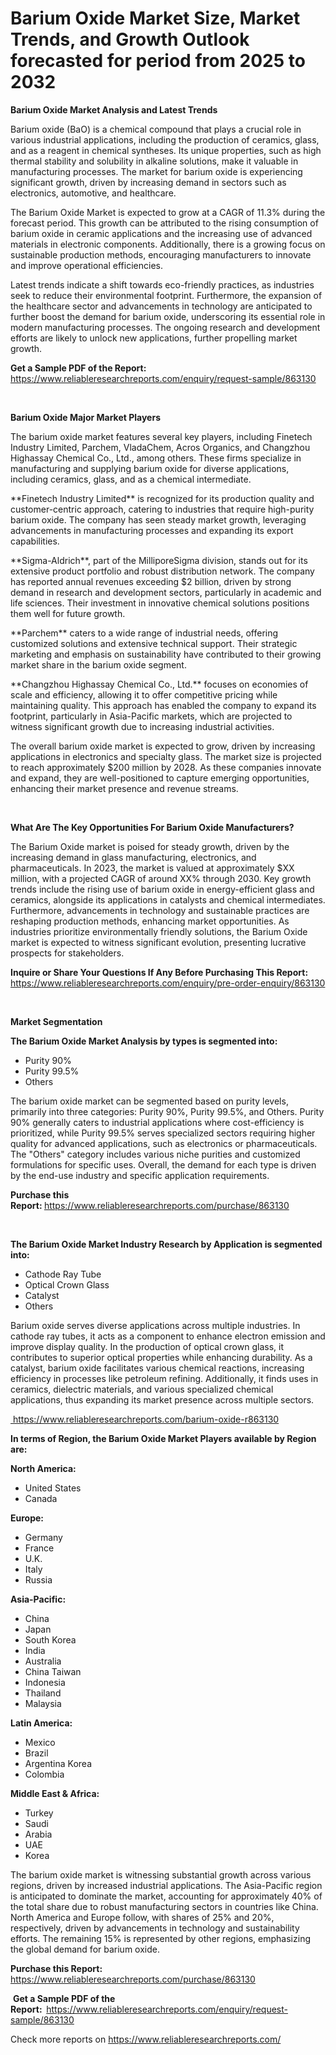 <p><h1>Barium Oxide Market Size, Market Trends, and Growth Outlook forecasted for period from 2025 to 2032</h1></p><p><strong>Barium Oxide Market Analysis and Latest Trends</strong></p>
<p><p>Barium oxide (BaO) is a chemical compound that plays a crucial role in various industrial applications, including the production of ceramics, glass, and as a reagent in chemical syntheses. Its unique properties, such as high thermal stability and solubility in alkaline solutions, make it valuable in manufacturing processes. The market for barium oxide is experiencing significant growth, driven by increasing demand in sectors such as electronics, automotive, and healthcare.</p><p>The Barium Oxide Market is expected to grow at a CAGR of 11.3% during the forecast period. This growth can be attributed to the rising consumption of barium oxide in ceramic applications and the increasing use of advanced materials in electronic components. Additionally, there is a growing focus on sustainable production methods, encouraging manufacturers to innovate and improve operational efficiencies.</p><p>Latest trends indicate a shift towards eco-friendly practices, as industries seek to reduce their environmental footprint. Furthermore, the expansion of the healthcare sector and advancements in technology are anticipated to further boost the demand for barium oxide, underscoring its essential role in modern manufacturing processes. The ongoing research and development efforts are likely to unlock new applications, further propelling market growth.</p></p>
<p><strong>Get a Sample PDF of the Report:&nbsp;</strong> <a href="https://www.reliableresearchreports.com/enquiry/request-sample/863130?utm_campaign=2245&utm_medium=2&utm_source=Github&utm_content=ia&utm_term=01042025&utm_id=barium-oxide">https://www.reliableresearchreports.com/enquiry/request-sample/863130</a></p>
<p>&nbsp;</p>
<p><strong>Barium Oxide Major Market Players</strong></p>
<p><p>The barium oxide market features several key players, including Finetech Industry Limited, Parchem, VladaChem, Acros Organics, and Changzhou Highassay Chemical Co., Ltd., among others. These firms specialize in manufacturing and supplying barium oxide for diverse applications, including ceramics, glass, and as a chemical intermediate.</p><p>**Finetech Industry Limited** is recognized for its production quality and customer-centric approach, catering to industries that require high-purity barium oxide. The company has seen steady market growth, leveraging advancements in manufacturing processes and expanding its export capabilities.</p><p>**Sigma-Aldrich**, part of the MilliporeSigma division, stands out for its extensive product portfolio and robust distribution network. The company has reported annual revenues exceeding $2 billion, driven by strong demand in research and development sectors, particularly in academic and life sciences. Their investment in innovative chemical solutions positions them well for future growth.</p><p>**Parchem** caters to a wide range of industrial needs, offering customized solutions and extensive technical support. Their strategic marketing and emphasis on sustainability have contributed to their growing market share in the barium oxide segment.</p><p>**Changzhou Highassay Chemical Co., Ltd.** focuses on economies of scale and efficiency, allowing it to offer competitive pricing while maintaining quality. This approach has enabled the company to expand its footprint, particularly in Asia-Pacific markets, which are projected to witness significant growth due to increasing industrial activities.</p><p>The overall barium oxide market is expected to grow, driven by increasing applications in electronics and specialty glass. The market size is projected to reach approximately $200 million by 2028. As these companies innovate and expand, they are well-positioned to capture emerging opportunities, enhancing their market presence and revenue streams.</p></p>
<p>&nbsp;</p>
<p><strong>What Are The Key Opportunities For Barium Oxide Manufacturers?</strong></p>
<p><p>The Barium Oxide market is poised for steady growth, driven by the increasing demand in glass manufacturing, electronics, and pharmaceuticals. In 2023, the market is valued at approximately $XX million, with a projected CAGR of around XX% through 2030. Key growth trends include the rising use of barium oxide in energy-efficient glass and ceramics, alongside its applications in catalysts and chemical intermediates. Furthermore, advancements in technology and sustainable practices are reshaping production methods, enhancing market opportunities. As industries prioritize environmentally friendly solutions, the Barium Oxide market is expected to witness significant evolution, presenting lucrative prospects for stakeholders.</p></p>
<p><strong>Inquire or Share Your Questions If Any Before Purchasing This Report:</strong> <a href="https://www.reliableresearchreports.com/enquiry/pre-order-enquiry/863130?utm_campaign=2245&utm_medium=2&utm_source=Github&utm_content=ia&utm_term=01042025&utm_id=barium-oxide">https://www.reliableresearchreports.com/enquiry/pre-order-enquiry/863130</a></p>
<p>&nbsp;</p>
<p><strong>Market Segmentation</strong></p>
<p><strong>The Barium Oxide Market Analysis by types is segmented into:</strong></p>
<p><ul><li>Purity 90%</li><li>Purity 99.5%</li><li>Others</li></ul></p>
<p><p>The barium oxide market can be segmented based on purity levels, primarily into three categories: Purity 90%, Purity 99.5%, and Others. Purity 90% generally caters to industrial applications where cost-efficiency is prioritized, while Purity 99.5% serves specialized sectors requiring higher quality for advanced applications, such as electronics or pharmaceuticals. The "Others" category includes various niche purities and customized formulations for specific uses. Overall, the demand for each type is driven by the end-use industry and specific application requirements.</p></p>
<p><strong>Purchase this Report:&nbsp;</strong><a href="https://www.reliableresearchreports.com/purchase/863130?utm_campaign=2245&utm_medium=2&utm_source=Github&utm_content=ia&utm_term=01042025&utm_id=barium-oxide">https://www.reliableresearchreports.com/purchase/863130</a></p>
<p>&nbsp;</p>
<p><strong>The Barium Oxide Market Industry Research by Application is segmented into:</strong></p>
<p><ul><li>Cathode Ray Tube</li><li>Optical Crown Glass</li><li>Catalyst</li><li>Others</li></ul></p>
<p><p>Barium oxide serves diverse applications across multiple industries. In cathode ray tubes, it acts as a component to enhance electron emission and improve display quality. In the production of optical crown glass, it contributes to superior optical properties while enhancing durability. As a catalyst, barium oxide facilitates various chemical reactions, increasing efficiency in processes like petroleum refining. Additionally, it finds uses in ceramics, dielectric materials, and various specialized chemical applications, thus expanding its market presence across multiple sectors.</p></p>
<p><a href="https://www.reliableresearchreports.com/barium-oxide-r863130?utm_campaign=2245&utm_medium=2&utm_source=Github&utm_content=ia&utm_term=01042025&utm_id=barium-oxide">&nbsp;https://www.reliableresearchreports.com/barium-oxide-r863130</a></p>
<p><strong>In terms of Region, the Barium Oxide Market Players available by Region are:</strong></p>
<p>
    <p> <strong> North America: </strong>
        <ul>
            <li>United States</li>
            <li>Canada</li>
        </ul>
        </p> 
    <p> <strong> Europe: </strong>
        <ul>
            <li>Germany</li>
            <li>France</li>
            <li>U.K.</li>
            <li>Italy</li>
            <li>Russia</li>
        </ul>
        </p> 
    <p> <strong> Asia-Pacific: </strong>
        <ul>
            <li>China</li>
            <li>Japan</li>
            <li>South Korea</li>
            <li>India</li>
            <li>Australia</li>
            <li>China Taiwan</li>
            <li>Indonesia</li>
            <li>Thailand</li>
            <li>Malaysia</li>
        </ul>
        </p> 
    <p> <strong> Latin America: </strong>
        <ul>
            <li>Mexico</li>
            <li>Brazil</li>
            <li>Argentina Korea</li>
            <li>Colombia</li>
        </ul>
        </p> 
    <p> <strong> Middle East & Africa: </strong>
        <ul>
            <li>Turkey</li>
            <li>Saudi</li>
            <li>Arabia</li>
            <li>UAE</li>
            <li>Korea</li>
        </ul>
    </p>
    </p>
<p><p>The barium oxide market is witnessing substantial growth across various regions, driven by increased industrial applications. The Asia-Pacific region is anticipated to dominate the market, accounting for approximately 40% of the total share due to robust manufacturing sectors in countries like China. North America and Europe follow, with shares of 25% and 20%, respectively, driven by advancements in technology and sustainability efforts. The remaining 15% is represented by other regions, emphasizing the global demand for barium oxide.</p></p>
<p><strong>Purchase this Report: </strong><a href="https://www.reliableresearchreports.com/purchase/863130?utm_campaign=2245&utm_medium=2&utm_source=Github&utm_content=ia&utm_term=01042025&utm_id=barium-oxide">https://www.reliableresearchreports.com/purchase/863130</a></p>
<p>&nbsp;<strong>Get a Sample PDF of the Report:&nbsp;&nbsp;</strong><a href="https://www.reliableresearchreports.com/enquiry/request-sample/863130?utm_campaign=2245&utm_medium=2&utm_source=Github&utm_content=ia&utm_term=01042025&utm_id=barium-oxide">https://www.reliableresearchreports.com/enquiry/request-sample/863130</a></p>
<p><strong></strong></p>
<p>Check more reports on <a href="https://www.reliableresearchreports.com/?utm_campaign=2245&utm_medium=2&utm_source=Github&utm_content=ia&utm_term=01042025&utm_id=barium-oxide">https://www.reliableresearchreports.com/</a></p>